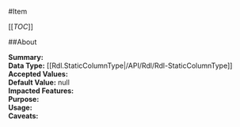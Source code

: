 #Item

[[_TOC_]]

##About

**Summary:**   
**Data Type:** [[Rdl.StaticColumnType|/API/Rdl/Rdl-StaticColumnType]]  
**Accepted Values:**   
**Default Value:** null  
**Impacted Features:**   
**Purpose:**   
**Usage:**   
**Caveats:**   

